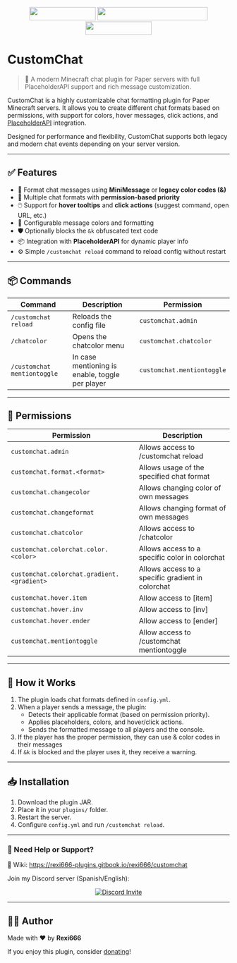 <p align="center">
  <img src="https://img.shields.io/badge/platform-Paper-blue" height="30" width="150"/>
  <img src="https://img.shields.io/badge/supports-PlaceholderAPI-yellow" height="30" width="250"/>
  <img src="https://img.shields.io/badge/license-MIT-green" height="30" width="150"/>
</p>

# CustomChat
> 📢 A modern Minecraft chat plugin for Paper servers with full PlaceholderAPI support and rich message customization.

CustomChat is a highly customizable chat formatting plugin for Paper Minecraft servers. It allows you to create different chat formats based on permissions, with support for colors, hover messages, click actions, and [PlaceholderAPI](https://www.spigotmc.org/resources/placeholderapi.6245/) integration.

Designed for performance and flexibility, CustomChat supports both legacy and modern chat events depending on your server version.

---

## ✅ Features

- 🧩 Format chat messages using **MiniMessage** or **legacy color codes (&)**
- 🔐 Multiple chat formats with **permission-based priority**
- 🖱️ Support for **hover tooltips** and **click actions** (suggest command, open URL, etc.)
- 🎨 Configurable message colors and formatting
- 🛡️ Optionally blocks the `&k` obfuscated text code
- 📦 Integration with **PlaceholderAPI** for dynamic player info
- ⚙️ Simple `/customchat reload` command to reload config without restart

---

## 📦 Commands

| Command                     | Description                                     | Permission                 |
|-----------------------------|-------------------------------------------------|----------------------------|
| `/customchat reload`        | Reloads the config file                         | `customchat.admin`         |
| `/chatcolor`                | Opens the chatcolor menu                        | `customchat.chatcolor`     |
| `/customchat mentiontoggle` | In case mentioning is enable, toggle per player | `customchat.mentiontoggle` |

---

## 🔐 Permissions
| Permission                                 | Description                                       |
|--------------------------------------------|---------------------------------------------------|
| `customchat.admin`                         | Allows access to /customchat reload               |
| `customchat.format.<format>`               | Allows usage of the specified chat format         |
| `customchat.changecolor`                   | Allows changing color of own messages             |
| `customchat.changeformat`                  | Allows changing format of own messages            |
| `customchat.chatcolor`                     | Allows access to /chatcolor                       |
| `customchat.colorchat.color.<color>`       | Allows access to a specific color in colorchat    |
| `customchat.colorchat.gradient.<gradient>` | Allows access to a specific gradient in colorchat |
| `customchat.hover.item`                    | Allow access to [item]                            |
| `customchat.hover.inv`                     | Allow access to [inv]                             |
| `customchat.hover.ender`                   | Allow access to [ender]                           |
| `customchat.mentiontoggle`                 | Allow access to /customchat mentiontoggle         |

---

## 🧠 How it Works

1. The plugin loads chat formats defined in `config.yml`.
2. When a player sends a message, the plugin:
    - Detects their applicable format (based on permission priority).
    - Applies placeholders, colors, and hover/click actions.
    - Sends the formatted message to all players and the console.
3. If the player has the proper permission, they can use & color codes in their messages
4. If `&k` is blocked and the player uses it, they receive a warning.

---

## 📥 Installation

1. Download the plugin JAR.
2. Place it in your `plugins/` folder.
3. Restart the server.
4. Configure `config.yml` and run `/customchat reload`.

---

### 💬 Need Help or Support?
📖 Wiki: https://rexi666-plugins.gitbook.io/rexi666/customchat

Join my Discord server (Spanish/English):
<p align="center">
  <a href="https://discord.com/invite/a3zkKtrjTr">
    <img src="https://discordapp.com/api/guilds/1025688556779360266/widget.png?style=banner3" alt="Discord Invite"/>
  </a>
</p>

---

## 🙋‍♂️ Author

Made with ❤️ by **Rexi666**

If you enjoy this plugin, consider [donating](https://paypal.me/rexigamer666)!
